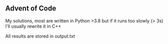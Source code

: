 ## Advent of Code

My solutions, most are written in Python >3.8 but if it runs too slowly (> 3s) I'll usually rewrite it in C++

All results are stored in output.txt